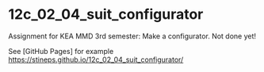 # 12c_02_04_suit_configurator

Assignment for KEA MMD 3rd semester: Make a configurator.
Not done yet!

See [GitHub Pages] for example https://stineps.github.io/12c_02_04_suit_configurator/

